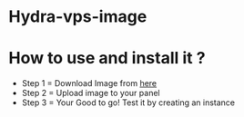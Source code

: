 # Hydra-vps-image

# How to use and install it ?

- Step 1 = Download Image from [here](https://github.com/ma4z-sys/Hydra-vps-image/blob/main/KenVM-beta-1.json)
- Step 2 = Upload image to your panel 
- Step 3 = Your Good to go! Test it by creating an instance
